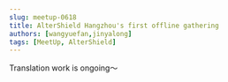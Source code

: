 ```yaml
---
slug: meetup-0618
title: AlterShield Hangzhou's first offline gathering
authors: [wangyuefan,jinyalong]
tags: [MeetUp, AlterShield]
---
```

Translation work is ongoing～